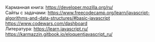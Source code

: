Карманная книга: https://developer.mozilla.org/ru/ <br>
Сайты с задачами:
https://www.freecodecamp.org/learn/javascript-algorithms-and-data-structures/#basic-javascript
https://www.codewars.com/dashboard <br>
Литература:
https://learn.javascript.ru/
https://karmazzin.gitbook.io/eloquentjavascript_ru/
